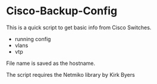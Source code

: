 # Cisco-Backup-Config

This is a quick script to get basic info from Cisco Switches.

* running config
* vlans
* vtp

File name is saved as the hostname.

The script requires the Netmiko library by Kirk Byers